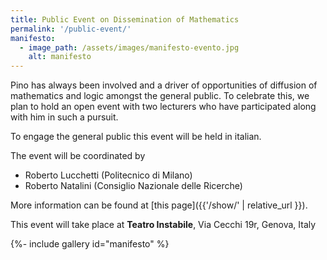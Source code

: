 ```yaml
---
title: Public Event on Dissemination of Mathematics 
permalink: '/public-event/'
manifesto: 
  - image_path: /assets/images/manifesto-evento.jpg
    alt: manifesto 
---
```


Pino has always been involved and a driver of opportunities of diffusion of mathematics and logic amongst the general public. To celebrate this, we plan to hold an open event with two lecturers who have participated along with him in such a pursuit.

To engage the general public this event will be held in italian. 

The event will be coordinated by 
* Roberto Lucchetti (Politecnico di Milano) 
* Roberto Natalini (Consiglio Nazionale delle Ricerche) 

More information can be found at [this page]({{'/show/' | relative_url }}). 

This event will take place at **Teatro Instabile**, Via Cecchi 19r, Genova, Italy 


{%- include gallery id="manifesto"  %} 

